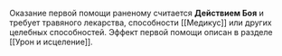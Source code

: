 Оказание первой помощи раненому считается **Действием Боя** и требует травяного лекарства, способности [[Медикус]] или других целебных способностей. Эффект первой помощи описан в разделе [[Урон и исцеление]].  